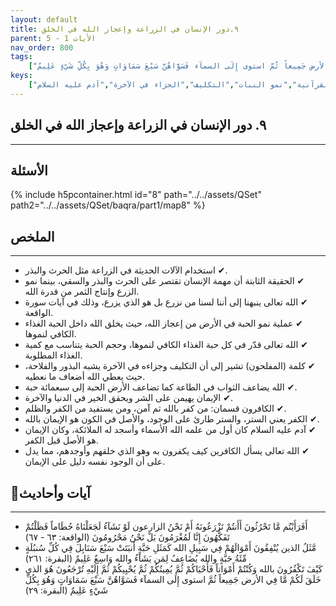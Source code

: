 ```yaml
---
layout: default
title: ٩.دور الإنسان في الزراعة وإعجاز الله في الخلق
parent: الأيات 1 - 5
nav_order: 800
tags: 
    ["أَفَرَأَيْتُم مَّا تَحْرُثُونَ أَأَنتُمْ تَزْرَعُونَهُ أَمْ نَحْنُ الزارعون لَوْ نَشَآءُ لَجَعَلْنَاهُ حُطَاماً فَظَلْتُمْ تَفَكَّهُونَ إِنَّا لَمُغْرَمُونَ بَلْ نَحْنُ مَحْرُومُونَ","مَّثَلُ الذين يُنْفِقُونَ أَمْوَالَهُمْ فِي سَبِيلِ الله كَمَثَلِ حَبَّةٍ أَنبَتَتْ سَبْعَ سَنَابِلَ فِي كُلِّ سُنبُلَةٍ مِّئَةُ حَبَّةٍ والله يُضَاعِفُ لِمَن يَشَآءُ والله وَاسِعٌ عَلِيمٌ","كَيْفَ تَكْفُرُونَ بالله وَكُنْتُمْ أَمْوَاتاً فَأَحْيَاكُمْ ثُمَّ يُمِيتُكُمْ ثُمَّ يُحْيِيكُمْ ثُمَّ إِلَيْهِ تُرْجَعُونَ هُوَ الذي خَلَقَ لَكُمْ مَّا فِي الأرض جَمِيعاً ثُمَّ استوى إِلَى السمآء فَسَوَّاهُنَّ سَبْعَ سَمَاوَاتٍ وَهُوَ بِكُلِّ شَيْءٍ عَلِيمٌ"]
keys:
    ["الزراعة","إعجاز الله","المفلحون","الكفر","الإيمان","الآيات القرآنية","نمو النبات","التكليف","الجزاء في الآخرة","آدم عليه السلام"]
---
```

## ٩. دور الإنسان في الزراعة وإعجاز الله في الخلق
***
## الأسئلة 
{% include h5pcontainer.html id="8" path="../../assets/QSet" path2="../../assets/QSet/baqra/part1/map8" %}
## الملخص
***
- ‏✔ استخدام الآلات الحديثة في الزراعة مثل الحرث والبذر. 
- ‏✔ الحقيقة الثابتة أن مهمة الإنسان تقتصر على الحرث والبذر والسقي، بينما نمو الزرع وإنتاج الثمر من قدرة الله. 
- ‏✔ الله تعالى ينبهنا إلى أننا لسنا من نزرع بل هو الذي يزرع، وذلك في آيات سورة الواقعة. 
- ‏✔ عملية نمو الحبة في الأرض من إعجاز الله، حيث يخلق الله داخل الحبة الغذاء الكافي لنموها. 
- ‏✔ الله تعالى قدّر في كل حبة الغذاء الكافي لنموها، وحجم الحبة يتناسب مع كمية الغذاء المطلوبة. 
- ‏✔ كلمة (المفلحون) تشير إلى أن التكليف وجزاءه في الآخرة يشبه البذور والفلاحة، حيث يعطي الله أضعاف ما نعطيه. 
- ‏✔ الله يضاعف الثواب في الطاعة كما تضاعف الأرض الحبة إلى سبعمائة حبة. 
- ‏✔ الإيمان يهيمن على الشر ويحقق الخير في الدنيا والآخرة. 
- ‏✔ الكافرون قسمان: من كفر بالله ثم آمن، ومن يستفيد من الكفر والظلم. 
- ‏✔ الكفر يعني الستر، والستر طارئ على الوجود، والأصل في الكون هو الإيمان بالله. 
- ‏✔ آدم عليه السلام كان أول من علمه الله الأسماء وأسجد له الملائكة، وكان الإيمان هو الأصل قبل الكفر. 
- ‏✔ الله تعالى يسأل الكافرين كيف يكفرون به وهو الذي خلقهم وأوجدهم، مما يدل على أن الوجود نفسه دليل على الإيمان. 

## 📜آيات وأحاديث
***
- ‏أَفَرَأَيْتُم مَّا تَحْرُثُونَ أَأَنتُمْ تَزْرَعُونَهُ أَمْ نَحْنُ الزارعون لَوْ نَشَآءُ لَجَعَلْنَاهُ حُطَاماً فَظَلْتُمْ تَفَكَّهُونَ إِنَّا لَمُغْرَمُونَ بَلْ نَحْنُ مَحْرُومُونَ (الواقعة: ٦٣ - ٦٧)
- ‏مَّثَلُ الذين يُنْفِقُونَ أَمْوَالَهُمْ فِي سَبِيلِ الله كَمَثَلِ حَبَّةٍ أَنبَتَتْ سَبْعَ سَنَابِلَ فِي كُلِّ سُنبُلَةٍ مِّئَةُ حَبَّةٍ والله يُضَاعِفُ لِمَن يَشَآءُ والله وَاسِعٌ عَلِيمٌ (البقرة: ٢٦١)
- ‏كَيْفَ تَكْفُرُونَ بالله وَكُنْتُمْ أَمْوَاتاً فَأَحْيَاكُمْ ثُمَّ يُمِيتُكُمْ ثُمَّ يُحْيِيكُمْ ثُمَّ إِلَيْهِ تُرْجَعُونَ هُوَ الذي خَلَقَ لَكُمْ مَّا فِي الأرض جَمِيعاً ثُمَّ استوى إِلَى السمآء فَسَوَّاهُنَّ سَبْعَ سَمَاوَاتٍ وَهُوَ بِكُلِّ شَيْءٍ عَلِيمٌ (البقرة: ٢٩)

